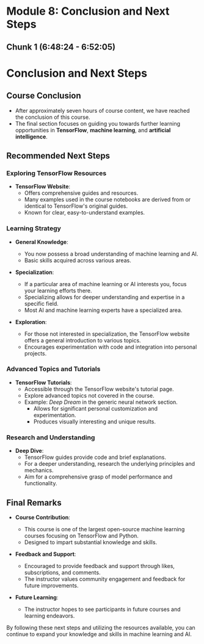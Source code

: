 # Module 8: Conclusion and Next Steps


## Chunk 1 (6:48:24 - 6:52:05)

# Conclusion and Next Steps

## Course Conclusion

- After approximately seven hours of course content, we have reached the conclusion of this course.
- The final section focuses on guiding you towards further learning opportunities in **TensorFlow**, **machine learning**, and **artificial intelligence**.

## Recommended Next Steps

### Exploring TensorFlow Resources

- **TensorFlow Website**: 
  - Offers comprehensive guides and resources.
  - Many examples used in the course notebooks are derived from or identical to TensorFlow's original guides.
  - Known for clear, easy-to-understand examples.

### Learning Strategy

- **General Knowledge**: 
  - You now possess a broad understanding of machine learning and AI.
  - Basic skills acquired across various areas.
  
- **Specialization**:
  - If a particular area of machine learning or AI interests you, focus your learning efforts there.
  - Specializing allows for deeper understanding and expertise in a specific field.
  - Most AI and machine learning experts have a specialized area.

- **Exploration**:
  - For those not interested in specialization, the TensorFlow website offers a general introduction to various topics.
  - Encourages experimentation with code and integration into personal projects.

### Advanced Topics and Tutorials

- **TensorFlow Tutorials**:
  - Accessible through the TensorFlow website's tutorial page.
  - Explore advanced topics not covered in the course.
  - Example: *Deep Dream* in the generic neural network section.
    - Allows for significant personal customization and experimentation.
    - Produces visually interesting and unique results.

### Research and Understanding

- **Deep Dive**:
  - TensorFlow guides provide code and brief explanations.
  - For a deeper understanding, research the underlying principles and mechanics.
  - Aim for a comprehensive grasp of model performance and functionality.

## Final Remarks

- **Course Contribution**:
  - This course is one of the largest open-source machine learning courses focusing on TensorFlow and Python.
  - Designed to impart substantial knowledge and skills.

- **Feedback and Support**:
  - Encouraged to provide feedback and support through likes, subscriptions, and comments.
  - The instructor values community engagement and feedback for future improvements.

- **Future Learning**:
  - The instructor hopes to see participants in future courses and learning endeavors.

By following these next steps and utilizing the resources available, you can continue to expand your knowledge and skills in machine learning and AI.
